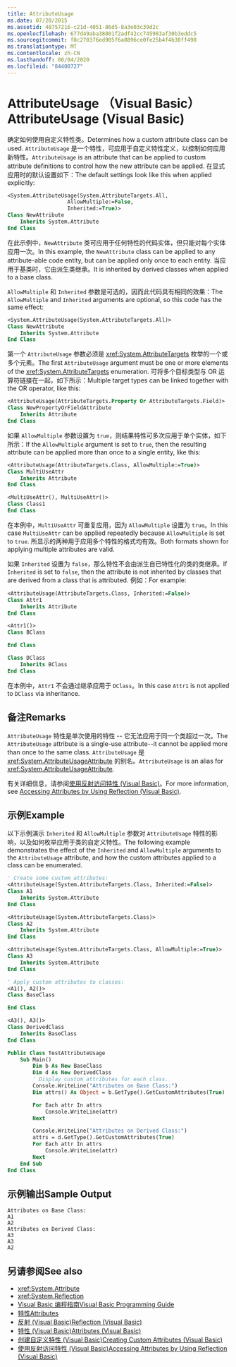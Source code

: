 ```yaml
---
title: AttributeUsage
ms.date: 07/20/2015
ms.assetid: 48757216-c21d-4051-86d5-8a3e03c39d2c
ms.openlocfilehash: 677d49aba38801f2adf42cc745983af30b3eddc5
ms.sourcegitcommit: f8c270376ed905f6a8896ce0fe25b4f4b38ff498
ms.translationtype: MT
ms.contentlocale: zh-CN
ms.lasthandoff: 06/04/2020
ms.locfileid: "84400727"
---
```

# <a name="attributeusage-visual-basic"></a><span data-ttu-id="d294d-102">AttributeUsage （Visual Basic）</span><span class="sxs-lookup"><span data-stu-id="d294d-102">AttributeUsage (Visual Basic)</span></span>

<span data-ttu-id="d294d-103">确定如何使用自定义特性类。</span><span class="sxs-lookup"><span data-stu-id="d294d-103">Determines how a custom attribute class can be used.</span></span> <span data-ttu-id="d294d-104">`AttributeUsage` 是一个特性，可应用于自定义特性定义，以控制如何应用新特性。</span><span class="sxs-lookup"><span data-stu-id="d294d-104">`AttributeUsage` is an attribute that can be applied to custom attribute definitions to control how the new attribute can be applied.</span></span> <span data-ttu-id="d294d-105">在显式应用时的默认设置如下：</span><span class="sxs-lookup"><span data-stu-id="d294d-105">The default settings look like this when applied explicitly:</span></span>

```vb
<System.AttributeUsage(System.AttributeTargets.All,
                   AllowMultiple:=False,
                   Inherited:=True)>
Class NewAttribute
    Inherits System.Attribute
End Class
```

<span data-ttu-id="d294d-106">在此示例中，`NewAttribute` 类可应用于任何特性的代码实体，但只能对每个实体应用一次。</span><span class="sxs-lookup"><span data-stu-id="d294d-106">In this example, the `NewAttribute` class can be applied to any attribute-able code entity, but can be applied only once to each entity.</span></span> <span data-ttu-id="d294d-107">当应用于基类时，它由派生类继承。</span><span class="sxs-lookup"><span data-stu-id="d294d-107">It is inherited by derived classes when applied to a base class.</span></span>

<span data-ttu-id="d294d-108">`AllowMultiple` 和 `Inherited` 参数是可选的，因而此代码具有相同的效果：</span><span class="sxs-lookup"><span data-stu-id="d294d-108">The `AllowMultiple` and `Inherited` arguments are optional, so this code has the same effect:</span></span>

```vb
<System.AttributeUsage(System.AttributeTargets.All)>
Class NewAttribute
    Inherits System.Attribute
End Class
```

<span data-ttu-id="d294d-109">第一个 `AttributeUsage` 参数必须是 <xref:System.AttributeTargets> 枚举的一个或多个元素。</span><span class="sxs-lookup"><span data-stu-id="d294d-109">The first `AttributeUsage` argument must be one or more elements of the <xref:System.AttributeTargets> enumeration.</span></span> <span data-ttu-id="d294d-110">可将多个目标类型与 OR 运算符链接在一起，如下所示：</span><span class="sxs-lookup"><span data-stu-id="d294d-110">Multiple target types can be linked together with the OR operator, like this:</span></span>

```vb
<AttributeUsage(AttributeTargets.Property Or AttributeTargets.Field)>
Class NewPropertyOrFieldAttribute
    Inherits Attribute
End Class
```

<span data-ttu-id="d294d-111">如果 `AllowMultiple` 参数设置为 `true`，则结果特性可多次应用于单个实体，如下所示：</span><span class="sxs-lookup"><span data-stu-id="d294d-111">If the `AllowMultiple` argument is set to `true`, then the resulting attribute can be applied more than once to a single entity, like this:</span></span>

```vb
<AttributeUsage(AttributeTargets.Class, AllowMultiple:=True)>
Class MultiUseAttr
    Inherits Attribute
End Class

<MultiUseAttr(), MultiUseAttr()>
Class Class1
End Class
```

<span data-ttu-id="d294d-112">在本例中，`MultiUseAttr` 可重复应用，因为 `AllowMultiple` 设置为 `true`。</span><span class="sxs-lookup"><span data-stu-id="d294d-112">In this case `MultiUseAttr` can be applied repeatedly because `AllowMultiple` is set to `true`.</span></span> <span data-ttu-id="d294d-113">所显示的两种用于应用多个特性的格式均有效。</span><span class="sxs-lookup"><span data-stu-id="d294d-113">Both formats shown for applying multiple attributes are valid.</span></span>

<span data-ttu-id="d294d-114">如果 `Inherited` 设置为 `false`，那么特性不会由派生自已特性化的类的类继承。</span><span class="sxs-lookup"><span data-stu-id="d294d-114">If `Inherited` is set to `false`, then the attribute is not inherited by classes that are derived from a class that is attributed.</span></span> <span data-ttu-id="d294d-115">例如：</span><span class="sxs-lookup"><span data-stu-id="d294d-115">For example:</span></span>

```vb
<AttributeUsage(AttributeTargets.Class, Inherited:=False)>
Class Attr1
    Inherits Attribute
End Class

<Attr1()>
Class BClass

End Class

Class DClass
    Inherits BClass
End Class
```

<span data-ttu-id="d294d-116">在本例中，`Attr1` 不会通过继承应用于 `DClass`。</span><span class="sxs-lookup"><span data-stu-id="d294d-116">In this case `Attr1` is not applied to `DClass` via inheritance.</span></span>

## <a name="remarks"></a><span data-ttu-id="d294d-117">备注</span><span class="sxs-lookup"><span data-stu-id="d294d-117">Remarks</span></span>

<span data-ttu-id="d294d-118">`AttributeUsage` 特性是单次使用的特性 -- 它无法应用于同一个类超过一次。</span><span class="sxs-lookup"><span data-stu-id="d294d-118">The `AttributeUsage` attribute is a single-use attribute--it cannot be applied more than once to the same class.</span></span> <span data-ttu-id="d294d-119">`AttributeUsage` 是 <xref:System.AttributeUsageAttribute> 的别名。</span><span class="sxs-lookup"><span data-stu-id="d294d-119">`AttributeUsage` is an alias for <xref:System.AttributeUsageAttribute>.</span></span>

<span data-ttu-id="d294d-120">有关详细信息，请参阅[使用反射访问特性 (Visual Basic)](accessing-attributes-by-using-reflection.md)。</span><span class="sxs-lookup"><span data-stu-id="d294d-120">For more information, see [Accessing Attributes by Using Reflection (Visual Basic)](accessing-attributes-by-using-reflection.md).</span></span>

## <a name="example"></a><span data-ttu-id="d294d-121">示例</span><span class="sxs-lookup"><span data-stu-id="d294d-121">Example</span></span>

<span data-ttu-id="d294d-122">以下示例演示 `Inherited` 和 `AllowMultiple` 参数对 `AttributeUsage` 特性的影响，以及如何枚举应用于类的自定义特性。</span><span class="sxs-lookup"><span data-stu-id="d294d-122">The following example demonstrates the effect of the `Inherited` and `AllowMultiple` arguments to the `AttributeUsage` attribute, and how the custom attributes applied to a class can be enumerated.</span></span>

```vb
' Create some custom attributes:
<AttributeUsage(System.AttributeTargets.Class, Inherited:=False)>
Class A1
    Inherits System.Attribute
End Class

<AttributeUsage(System.AttributeTargets.Class)>
Class A2
    Inherits System.Attribute
End Class

<AttributeUsage(System.AttributeTargets.Class, AllowMultiple:=True)>
Class A3
    Inherits System.Attribute
End Class

' Apply custom attributes to classes:
<A1(), A2()>
Class BaseClass

End Class

<A3(), A3()>
Class DerivedClass
    Inherits BaseClass
End Class

Public Class TestAttributeUsage
    Sub Main()
        Dim b As New BaseClass
        Dim d As New DerivedClass
        ' Display custom attributes for each class.
        Console.WriteLine("Attributes on Base Class:")
        Dim attrs() As Object = b.GetType().GetCustomAttributes(True)

        For Each attr In attrs
            Console.WriteLine(attr)
        Next

        Console.WriteLine("Attributes on Derived Class:")
        attrs = d.GetType().GetCustomAttributes(True)
        For Each attr In attrs
            Console.WriteLine(attr)
        Next
    End Sub
End Class
```

## <a name="sample-output"></a><span data-ttu-id="d294d-123">示例输出</span><span class="sxs-lookup"><span data-stu-id="d294d-123">Sample Output</span></span>

```console
Attributes on Base Class:
A1
A2
Attributes on Derived Class:
A3
A3
A2
```

## <a name="see-also"></a><span data-ttu-id="d294d-124">另请参阅</span><span class="sxs-lookup"><span data-stu-id="d294d-124">See also</span></span>

- <xref:System.Attribute>
- <xref:System.Reflection>
- [<span data-ttu-id="d294d-125">Visual Basic 编程指南</span><span class="sxs-lookup"><span data-stu-id="d294d-125">Visual Basic Programming Guide</span></span>](../../index.md)
- [<span data-ttu-id="d294d-126">特性</span><span class="sxs-lookup"><span data-stu-id="d294d-126">Attributes</span></span>](../../../../standard/attributes/index.md)
- [<span data-ttu-id="d294d-127">反射 (Visual Basic)</span><span class="sxs-lookup"><span data-stu-id="d294d-127">Reflection (Visual Basic)</span></span>](../reflection.md)
- [<span data-ttu-id="d294d-128">特性 (Visual Basic)</span><span class="sxs-lookup"><span data-stu-id="d294d-128">Attributes (Visual Basic)</span></span>](../../../language-reference/attributes.md)
- [<span data-ttu-id="d294d-129">创建自定义特性 (Visual Basic)</span><span class="sxs-lookup"><span data-stu-id="d294d-129">Creating Custom Attributes (Visual Basic)</span></span>](creating-custom-attributes.md)
- [<span data-ttu-id="d294d-130">使用反射访问特性 (Visual Basic)</span><span class="sxs-lookup"><span data-stu-id="d294d-130">Accessing Attributes by Using Reflection (Visual Basic)</span></span>](accessing-attributes-by-using-reflection.md)
